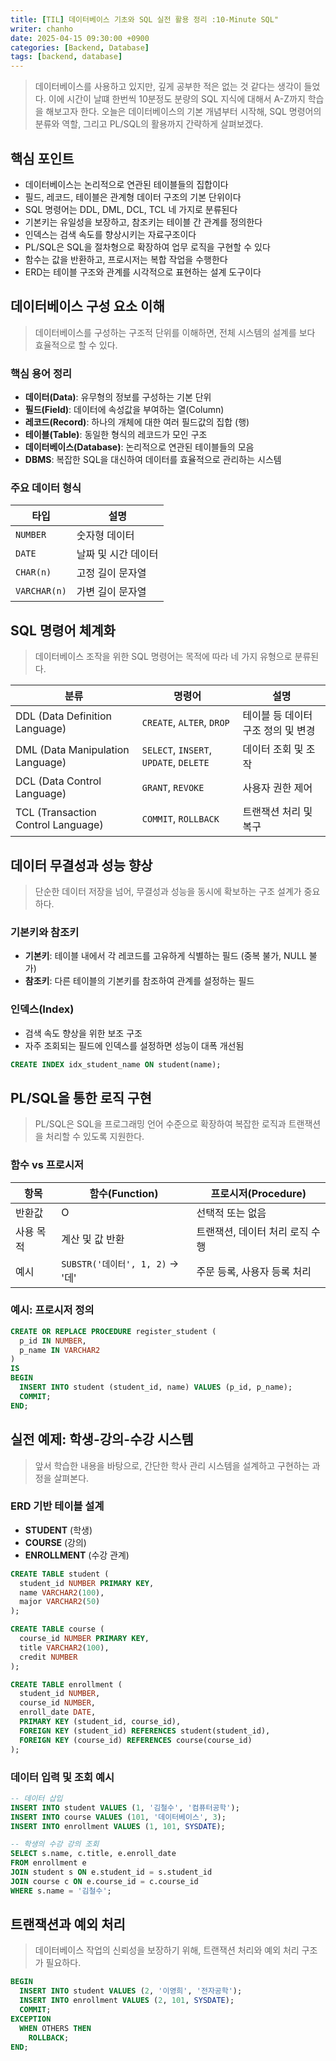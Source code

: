 ```yaml
---
title: [TIL] 데이터베이스 기초와 SQL 실전 활용 정리 :10-Minute SQL"
writer: chanho
date: 2025-04-15 09:30:00 +0900
categories: [Backend, Database]
tags: [backend, database]
---
```


> 데이터베이스를 사용하고 있지만, 깊게 공부한 적은 없는 것 같다는 생각이 들었다. 이에 시간이 날떄 한번씩 10분정도 분량의 SQL 지식에 대해서 A-Z까지 학습을 해보고자 한다. 오늘은 데이터베이스의 기본 개념부터 시작해, SQL 명령어의 분류와 역할, 그리고 PL/SQL의 활용까지 간략하게 살펴보겠다.

## 핵심 포인트
- 데이터베이스는 논리적으로 연관된 테이블들의 집합이다
- 필드, 레코드, 테이블은 관계형 데이터 구조의 기본 단위이다
- SQL 명령어는 DDL, DML, DCL, TCL 네 가지로 분류된다
- 기본키는 유일성을 보장하고, 참조키는 테이블 간 관계를 정의한다
- 인덱스는 검색 속도를 향상시키는 자료구조이다
- PL/SQL은 SQL을 절차형으로 확장하여 업무 로직을 구현할 수 있다
- 함수는 값을 반환하고, 프로시저는 복합 작업을 수행한다
- ERD는 테이블 구조와 관계를 시각적으로 표현하는 설계 도구이다

## 데이터베이스 구성 요소 이해
> 데이터베이스를 구성하는 구조적 단위를 이해하면, 전체 시스템의 설계를 보다 효율적으로 할 수 있다.

### 핵심 용어 정리
- **데이터(Data)**: 유무형의 정보를 구성하는 기본 단위
- **필드(Field)**: 데이터에 속성값을 부여하는 열(Column)
- **레코드(Record)**: 하나의 개체에 대한 여러 필드값의 집합 (행)
- **테이블(Table)**: 동일한 형식의 레코드가 모인 구조
- **데이터베이스(Database)**: 논리적으로 연관된 테이블들의 모음
- **DBMS**: 복잡한 SQL을 대신하여 데이터를 효율적으로 관리하는 시스템

### 주요 데이터 형식
| 타입 | 설명 |
|------|------|
| `NUMBER` | 숫자형 데이터 |
| `DATE` | 날짜 및 시간 데이터 |
| `CHAR(n)` | 고정 길이 문자열 |
| `VARCHAR(n)` | 가변 길이 문자열 |

## SQL 명령어 체계화
> 데이터베이스 조작을 위한 SQL 명령어는 목적에 따라 네 가지 유형으로 분류된다.

| 분류 | 명령어 | 설명 |
|------|--------|------|
| DDL (Data Definition Language) | `CREATE`, `ALTER`, `DROP` | 테이블 등 데이터 구조 정의 및 변경 |
| DML (Data Manipulation Language) | `SELECT`, `INSERT`, `UPDATE`, `DELETE` | 데이터 조회 및 조작 |
| DCL (Data Control Language) | `GRANT`, `REVOKE` | 사용자 권한 제어 |
| TCL (Transaction Control Language) | `COMMIT`, `ROLLBACK` | 트랜잭션 처리 및 복구 |

## 데이터 무결성과 성능 향상
> 단순한 데이터 저장을 넘어, 무결성과 성능을 동시에 확보하는 구조 설계가 중요하다.

### 기본키와 참조키
- **기본키**: 테이블 내에서 각 레코드를 고유하게 식별하는 필드 (중복 불가, NULL 불가)
- **참조키**: 다른 테이블의 기본키를 참조하여 관계를 설정하는 필드

### 인덱스(Index)
- 검색 속도 향상을 위한 보조 구조
- 자주 조회되는 필드에 인덱스를 설정하면 성능이 대폭 개선됨

```sql
CREATE INDEX idx_student_name ON student(name);
```

## PL/SQL을 통한 로직 구현
> PL/SQL은 SQL을 프로그래밍 언어 수준으로 확장하여 복잡한 로직과 트랜잭션을 처리할 수 있도록 지원한다.

### 함수 vs 프로시저

| 항목 | 함수(Function) | 프로시저(Procedure) |
|------|----------------|---------------------|
| 반환값 | O | 선택적 또는 없음 |
| 사용 목적 | 계산 및 값 반환 | 트랜잭션, 데이터 처리 로직 수행 |
| 예시 | `SUBSTR('데이터', 1, 2)` → '데' | 주문 등록, 사용자 등록 처리 |

### 예시: 프로시저 정의
```sql
CREATE OR REPLACE PROCEDURE register_student (
  p_id IN NUMBER,
  p_name IN VARCHAR2
)
IS
BEGIN
  INSERT INTO student (student_id, name) VALUES (p_id, p_name);
  COMMIT;
END;
```

## 실전 예제: 학생-강의-수강 시스템
> 앞서 학습한 내용을 바탕으로, 간단한 학사 관리 시스템을 설계하고 구현하는 과정을 살펴본다.

### ERD 기반 테이블 설계

- **STUDENT** (학생)
- **COURSE** (강의)
- **ENROLLMENT** (수강 관계)

```sql
CREATE TABLE student (
  student_id NUMBER PRIMARY KEY,
  name VARCHAR2(100),
  major VARCHAR2(50)
);

CREATE TABLE course (
  course_id NUMBER PRIMARY KEY,
  title VARCHAR2(100),
  credit NUMBER
);

CREATE TABLE enrollment (
  student_id NUMBER,
  course_id NUMBER,
  enroll_date DATE,
  PRIMARY KEY (student_id, course_id),
  FOREIGN KEY (student_id) REFERENCES student(student_id),
  FOREIGN KEY (course_id) REFERENCES course(course_id)
);
```

### 데이터 입력 및 조회 예시
```sql
-- 데이터 삽입
INSERT INTO student VALUES (1, '김철수', '컴퓨터공학');
INSERT INTO course VALUES (101, '데이터베이스', 3);
INSERT INTO enrollment VALUES (1, 101, SYSDATE);

-- 학생의 수강 강의 조회
SELECT s.name, c.title, e.enroll_date
FROM enrollment e
JOIN student s ON e.student_id = s.student_id
JOIN course c ON e.course_id = c.course_id
WHERE s.name = '김철수';
```

## 트랜잭션과 예외 처리
> 데이터베이스 작업의 신뢰성을 보장하기 위해, 트랜잭션 처리와 예외 처리 구조가 필요하다.

```sql
BEGIN
  INSERT INTO student VALUES (2, '이영희', '전자공학');
  INSERT INTO enrollment VALUES (2, 101, SYSDATE);
  COMMIT;
EXCEPTION
  WHEN OTHERS THEN
    ROLLBACK;
END;
```
